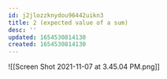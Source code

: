 ```yaml
---
id: j2jlozzknydou96442uikn3
title: 2 (expected value of a sum)
desc: ''
updated: 1654530814130
created: 1654530814130
---
```

![[Screen Shot 2021-11-07 at 3.45.04 PM.png]]

